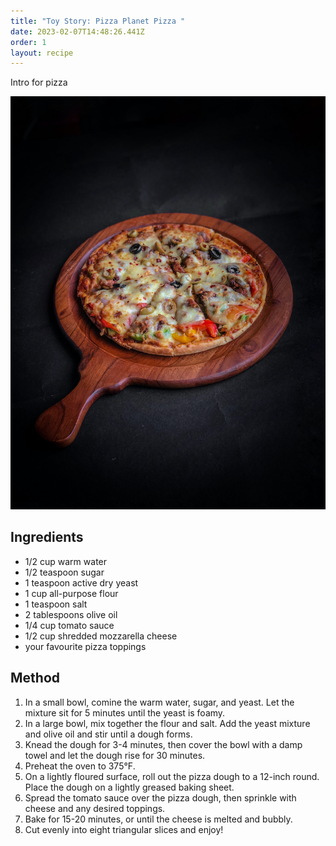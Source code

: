 ```yaml
---
title: "Toy Story: Pizza Planet Pizza "
date: 2023-02-07T14:48:26.441Z
order: 1
layout: recipe
---
```

I﻿ntro for pizza 

![Homemade Pizza ](../uploads/sahal-hameed-nq9klqttebq-unsplash.jpg)

## **Ingredients**

* 1/2 cup warm water 
* 1/2 teaspoon sugar 
* 1 teaspoon active dry yeast 
* 1 cup all-purpose flour 
* 1 teaspoon salt 
* 2 tablespoons olive oil 
* 1/4 cup tomato sauce 
* 1/2 cup shredded mozzarella cheese 
* your favourite pizza toppings

## Method

1. In a small bowl, comine the warm water, sugar, and yeast. Let the mixture sit for 5 minutes until the yeast is foamy.
2. In a large bowl, mix together the flour and salt. Add the yeast mixture and olive oil and stir until a dough forms. 
3. Knead the dough for 3-4 minutes, then cover the bowl with a damp towel and let the dough rise for 30 minutes. 
4. Preheat the oven to 375°F. 
5. On a lightly floured surface, roll out the pizza dough to a 12-inch round. Place the dough on a lightly greased baking sheet. 
6. Spread the tomato sauce over the pizza dough, then sprinkle with cheese and any desired toppings. 
7. Bake for 15-20 minutes, or until the cheese is melted and bubbly.
8. Cut evenly into eight triangular slices and enjoy!